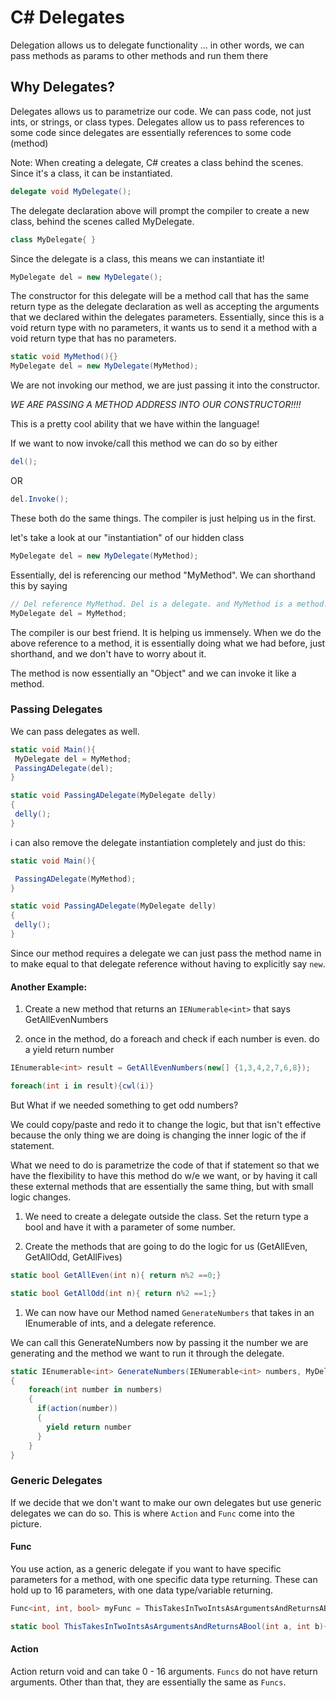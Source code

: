 # C# Delegates

Delegation allows us to delegate functionality ... in other words, we can pass methods as params to other methods and run them there

## Why Delegates?

Delegates allows us to parametrize our code. We can pass code, not just ints, or strings, or class types.  Delegates allow us to pass references to some code since delegates are essentially references to some code (method)

Note: When creating a delegate, C# creates a class behind the scenes. Since it's a class, it can be instantiated.

```csharp
delegate void MyDelegate();
```

The delegate declaration above will prompt the compiler to create a new class, behind the scenes called MyDelegate.

```csharp
class MyDelegate{ }
```

Since the delegate is a class, this means we can instantiate it!

```csharp
MyDelegate del = new MyDelegate();
```

The constructor for this delegate will be a method call that has the same return type as the delegate declaration as well as accepting the arguments that we declared within the delegates parameters.  Essentially, since this is a void return type with no parameters, it wants us to send it a method with a void return type that has no parameters.

```csharp
static void MyMethod(){}
MyDelegate del = new MyDelegate(MyMethod);
```

We are not invoking our method, we are just passing it into the constructor.

*WE ARE PASSING A METHOD ADDRESS INTO OUR CONSTRUCTOR!!!!*

This is a pretty cool ability that we have within the language!

If we want to now invoke/call this method we can do so by either

```csharp
del();
```

OR

```csharp
del.Invoke();
```

These both do the same things. The compiler is just helping us in the first.

let's take a look at our "instantiation" of our hidden class

```csharp
MyDelegate del = new MyDelegate(MyMethod);
```

Essentially, del is referencing our method "MyMethod". We can shorthand this by saying

```csharp
// Del reference MyMethod. Del is a delegate. and MyMethod is a method.
MyDelegate del = MyMethod;
```

The compiler is our best friend. It is helping us immensely. When we do the above reference to a method, it is essentially doing what we had before, just shorthand, and we don't have to worry about it.

The method is now essentially an "Object" and we can invoke it like a method.

### Passing Delegates

We can pass delegates as well.

```csharp
static void Main(){
 MyDelegate del = MyMethod;
 PassingADelegate(del);
}

static void PassingADelegate(MyDelegate delly)
{
 delly();
}
```

i can also remove the delegate instantiation completely and just do this:

```csharp
static void Main(){

 PassingADelegate(MyMethod);
}

static void PassingADelegate(MyDelegate delly)
{
 delly();
}
```

Since our method requires a delegate we can just pass the method name in to make equal to that delegate reference without having to explicitly say `new`.

#### Another Example:

1. Create a new method that returns an `IENumerable<int>` that says GetAllEvenNumbers

1. once in the method, do a foreach and check if each number is even. do a yield return number

```csharp
IEnumerable<int> result = GetAllEvenNumbers(new[] {1,3,4,2,7,6,8});

foreach(int i in result){cwl(i)}
```

But What if we needed something to get odd numbers?

We could copy/paste and redo it to change the logic, but that isn't effective because the only thing we are doing is changing the inner logic of the if statement.

What we need to do is parametrize the code of that if statement so that we have the flexibility to have this method do w/e we want, or by having it call these  external methods that are essentially the same thing, but with small logic changes.

1. We need to create a delegate outside the class. Set the return type a bool and have it with a parameter of some number.

1. Create the methods that are going to do the logic for us (GetAllEven, GetAllOdd, GetAllFives)

```csharp
static bool GetAllEven(int n){ return n%2 ==0;}

static bool GetAllOdd(int n){ return n%2 ==1;}
```

1. We can now have our Method named `GenerateNumbers` that takes in an IEnumerable of ints, and a delegate reference.

We can call this GenerateNumbers now by passing it the number we are generating and the method we want to run it through the delegate.

```csharp
static IEnumerable<int> GenerateNumbers(IENumerable<int> numbers, MyDelegate action)
{
    foreach(int number in numbers)
    {
      if(action(number))
      {
        yield return number
      }
    }
}
```

### Generic Delegates

If we decide that we don't want to make our own delegates but use generic delegates we can do so.
This is where `Action` and `Func` come into the picture.

#### Func

You use action, as a generic delegate if you want to have specific parameters for a method, with one specific data type returning. These can hold up to 16 parameters, with one data type/variable returning.

```csharp
Func<int, int, bool> myFunc = ThisTakesInTwoIntsAsArgumentsAndReturnsABool;

static bool ThisTakesInTwoIntsAsArgumentsAndReturnsABool(int a, int b){return true;}
```

#### Action

Action return void and can take 0 - 16 arguments.
`Funcs` do not have return arguments. Other than that, they are essentially the same as `Funcs`.
